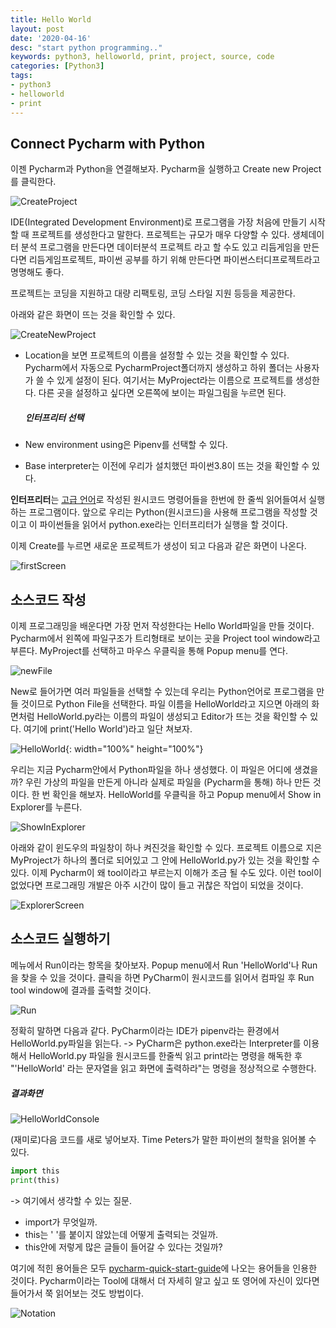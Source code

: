 ```yaml
---
title: Hello World
layout: post
date: '2020-04-16'
desc: "start python programming.."
keywords: python3, helloworld, print, project, source, code
categories: [Python3]
tags:
- python3
- helloworld
- print
---
```


## Connect Pycharm with Python 

이젠 Pycharm과 Python을 연결해보자. Pycharm을 실행하고 Create new Project를 클릭한다. 

![CreateProject](/static/assets/img/blog/python3/01EnvSetting/CreateProject.png)

IDE(Integrated Development Environment)로 프로그램을 가장 처음에 만들기 시작할 때 프로젝트를 생성한다고 말한다. 프로젝트는 규모가 매우 다양할 수 있다. 생체데이터 분석 프로그램을 만든다면 데이터분석 프로젝트 라고 할 수도 있고 리듬게임을 만든다면 리듬게임프로젝트, 파이썬 공부를 하기 위해 만든다면 파이썬스터디프로젝트라고 명명해도 좋다.  

프로젝트는 코딩을 지원하고 대량 리팩토링, 코딩 스타일 지원 등등을 제공한다. 

 

아래와 같은 화면이 뜨는 것을 확인할 수 있다. 

![CreateNewProject](/static/assets/img/blog/python3/01EnvSetting/CreateNewProject.png)



* Location을 보면 프로젝트의 이름을 설정할 수 있는 것을 확인할 수 있다. Pycharm에서 자동으로 PycharmProject폴더까지 생성하고 하위 폴더는 사용자가 쓸 수 있게 설정이 된다. 여기서는 MyProject라는 이름으로 프로젝트를 생성한다. 다른 곳을 설정하고 싶다면 오른쪽에 보이는 파일그림을 누르면 된다. 

  

  ##### 인터프리터 선택

* New environment using은 Pipenv를 선택할 수 있다. 

* Base interpreter는 이전에 우리가 설치했던 파이썬3.8이 뜨는 것을 확인할 수 있다.



**인터프리터**는 [고급 언어](https://ko.wikipedia.org/wiki/고급_언어)로 작성된 원시코드 명령어들을 한번에 한 줄씩 읽어들여서 실행하는 프로그램이다. 앞으로 우리는 Python(원시코드)을 사용해 프로그램을 작성할 것이고 이 파이썬들을 읽어서 python.exe라는 인터프리터가 실행을 할 것이다.

 

이제 Create를 누르면 새로운 프로젝트가 생성이 되고 다음과 같은 화면이 나온다. 

![firstScreen](/static/assets/img/blog/python3/01EnvSetting/firstScreen.png)



## 소스코드 작성

이제 프로그래밍을 배운다면 가장 먼저 작성한다는 Hello World파일을 만들 것이다. Pycharm에서 왼쪽에 파일구조가 트리형태로 보이는 곳을 Project tool window라고 부른다. MyProject를 선택하고 마우스 우클릭을 통해 Popup menu를 연다. 

![newFile](/static/assets/img/blog/python3/01EnvSetting/newFile.png)



New로 들어가면 여러 파일들을 선택할 수 있는데 우리는 Python언어로 프로그램을 만들 것이므로 Python File을 선택한다. 파일 이름을 HelloWorld라고 지으면 아래의 화면처럼 HelloWorld.py라는 이름의 파일이 생성되고 Editor가 뜨는 것을 확인할 수 있다. 여기에 print('Hello World')라고 일단 쳐보자. 

![HelloWorld](/static/assets/img/blog/python3/01EnvSetting/HelloWorld.png){: width="100%" height="100%"}



우리는 지금 Pycharm안에서 Python파일을 하나 생성했다. 이 파일은 어디에 생겼을까? 우린 가상의 파일을 만든게 아니라 실제로 파일을 (Pycharm을 통해) 하나 만든 것이다. 한 번 확인을 해보자. HelloWorld를 우클릭을 하고 Popup menu에서 Show in Explorer를 누른다. 

![ShowInExplorer](/static/assets/img/blog/python3/01EnvSetting/ShowInExplorer.png)



아래와 같이 윈도우의 파일창이 하나 켜진것을 확인할 수 있다. 프로젝트 이름으로 지은 MyProject가 하나의 폴더로 되어있고 그 안에 HelloWorld.py가 있는 것을 확인할 수 있다. 이제 Pycharm이 왜 tool이라고 부르는지 이해가 조금 될 수도 있다. 이런 tool이 없었다면 프로그래밍 개발은 아주 시간이 많이 들고  귀찮은 작업이 되었을 것이다. 

![ExplorerScreen](/static/assets/img/blog/python3/01EnvSetting/ExplorerScreen.png)



## 소스코드 실행하기

메뉴에서 Run이라는 항목을 찾아보자. Popup menu에서 Run 'HelloWorld'나 Run을 찾을 수 있을 것이다. 클릭을 하면 PyCharm이 원시코드를 읽어서 컴파일 후 Run tool window에 결과를 출력할 것이다. 

![Run](/static/assets/img/blog/python3/01EnvSetting/Run.png)

정확히 말하면 다음과 같다. PyCharm이라는 IDE가 pipenv라는 환경에서 HelloWorld.py파일을 읽는다. -> PyCharm은 python.exe라는 Interpreter를 이용해서 HelloWorld.py 파일을 원시코드를 한줄씩 읽고 print라는 명령을 해독한 후 "'HelloWorld' 라는 문자열을 읽고 화면에 출력하라"는 명령을 정상적으로 수행한다. 

##### 결과화면

![HelloWorldConsole](/static/assets/img/blog/python3/01EnvSetting/HelloWorldConsole.png)



(재미로)다음 코드를 새로 넣어보자. Time Peters가 말한 파이썬의 철학을 읽어볼 수 있다. 

~~~python
import this
print(this)
~~~

-> 여기에서 생각할 수 있는 질문.

* import가 무엇일까. 
* this는 ' '를 붙이지 않았는데 어떻게 출력되는 것일까. 
* this안에 저렇게 많은 글들이 들어갈 수 있다는 것일까?



여기에 적힌 용어들은 모두 [pycharm-quick-start-guide](https://www.jetbrains.com/help/pycharm/installation-guide.html)에 나오는 용어들을 인용한 것이다. Pycharm이라는 Tool에 대해서 더 자세히 알고 싶고 또 영어에 자신이 있다면 들어가서 쭉 읽어보는 것도 방법이다. 

![Notation](/static/assets/img/blog/python3/01EnvSetting/Notation.png)

